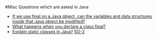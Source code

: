 #Misc Questions which are asked in Java

* [If we use final on a Java object, can the variables and data structures inside that Java object be modified?](http://www.quora.com/If-we-use-final-on-a-Java-object-can-the-variables-and-data-structures-inside-that-Java-object-be-modified)
* [What happens when you declare a class final?](http://stackoverflow.com/a/12335925/3394023)
* [Explain static classes in Java?](http://stackoverflow.com/questions/3584113/why-are-you-not-able-to-declare-a-class-as-static-in-java) [SO-2](http://stackoverflow.com/questions/7486012/static-classes-in-java?lq=1)
